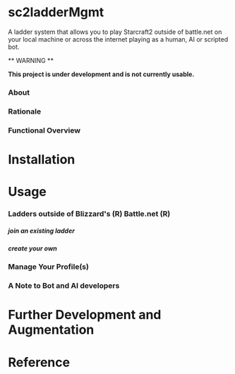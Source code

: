 # sc2ladderMgmt
A ladder system that allows you to play Starcraft2 outside of battle.net on your local machine or across the internet playing as a human, AI or scripted bot.

** WARNING **

**This project is under development and is not currently usable.**

### About

### Rationale

### Functional Overview

# Installation

# Usage

### Ladders outside of Blizzard's (R) Battle.net (R)

##### join an existing ladder

##### create your own

### Manage Your Profile(s)

### A Note to Bot and AI developers


# Further Development and Augmentation


# Reference

